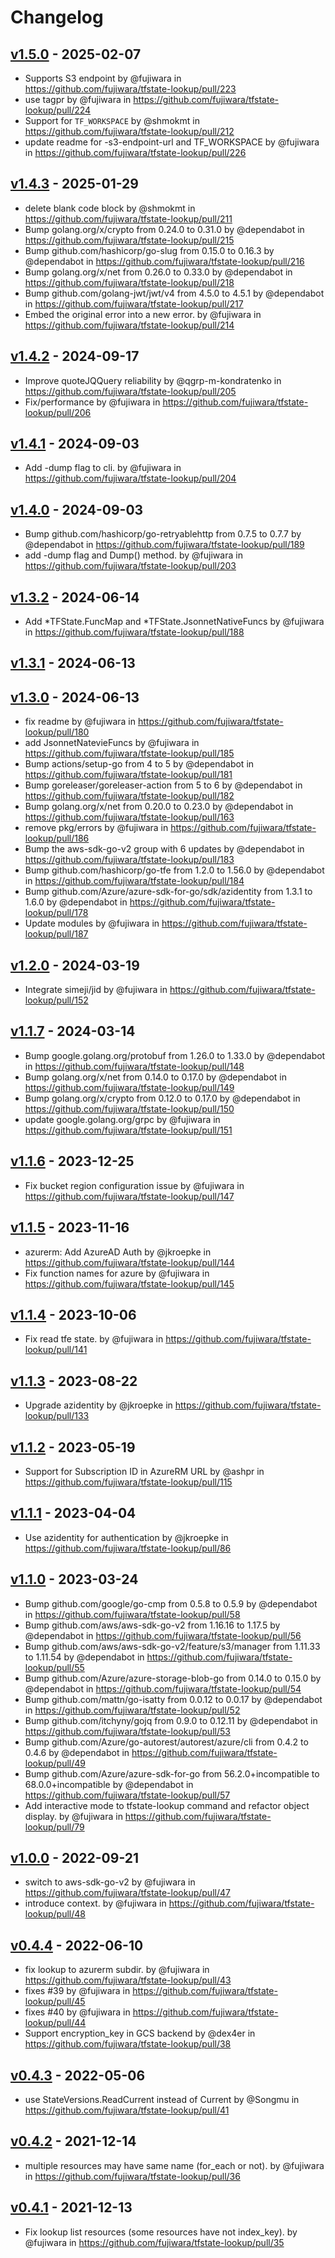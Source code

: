 # Changelog

## [v1.5.0](https://github.com/fujiwara/tfstate-lookup/compare/v1.4.3...v1.5.0) - 2025-02-07
- Supports S3 endpoint by @fujiwara in https://github.com/fujiwara/tfstate-lookup/pull/223
- use tagpr by @fujiwara in https://github.com/fujiwara/tfstate-lookup/pull/224
- Support for `TF_WORKSPACE` by @shmokmt in https://github.com/fujiwara/tfstate-lookup/pull/212
- update readme for -s3-endpoint-url and TF_WORKSPACE by @fujiwara in https://github.com/fujiwara/tfstate-lookup/pull/226

## [v1.4.3](https://github.com/fujiwara/tfstate-lookup/compare/v1.4.2...v1.4.3) - 2025-01-29
- delete blank code block by @shmokmt in https://github.com/fujiwara/tfstate-lookup/pull/211
- Bump golang.org/x/crypto from 0.24.0 to 0.31.0 by @dependabot in https://github.com/fujiwara/tfstate-lookup/pull/215
- Bump github.com/hashicorp/go-slug from 0.15.0 to 0.16.3 by @dependabot in https://github.com/fujiwara/tfstate-lookup/pull/216
- Bump golang.org/x/net from 0.26.0 to 0.33.0 by @dependabot in https://github.com/fujiwara/tfstate-lookup/pull/218
- Bump github.com/golang-jwt/jwt/v4 from 4.5.0 to 4.5.1 by @dependabot in https://github.com/fujiwara/tfstate-lookup/pull/217
- Embed the original error into a new error. by @fujiwara in https://github.com/fujiwara/tfstate-lookup/pull/214

## [v1.4.2](https://github.com/fujiwara/tfstate-lookup/compare/v1.4.1...v1.4.2) - 2024-09-17
- Improve quoteJQQuery reliability by @qgrp-m-kondratenko in https://github.com/fujiwara/tfstate-lookup/pull/205
- Fix/performance by @fujiwara in https://github.com/fujiwara/tfstate-lookup/pull/206

## [v1.4.1](https://github.com/fujiwara/tfstate-lookup/compare/v1.4.0...v1.4.1) - 2024-09-03
- Add -dump flag to cli. by @fujiwara in https://github.com/fujiwara/tfstate-lookup/pull/204

## [v1.4.0](https://github.com/fujiwara/tfstate-lookup/compare/v1.3.2...v1.4.0) - 2024-09-03
- Bump github.com/hashicorp/go-retryablehttp from 0.7.5 to 0.7.7 by @dependabot in https://github.com/fujiwara/tfstate-lookup/pull/189
- add -dump flag and Dump() method. by @fujiwara in https://github.com/fujiwara/tfstate-lookup/pull/203

## [v1.3.2](https://github.com/fujiwara/tfstate-lookup/compare/v1.3.1...v1.3.2) - 2024-06-14
- Add *TFState.FuncMap and *TFState.JsonnetNativeFuncs by @fujiwara in https://github.com/fujiwara/tfstate-lookup/pull/188

## [v1.3.1](https://github.com/fujiwara/tfstate-lookup/compare/v1.3.0...v1.3.1) - 2024-06-13

## [v1.3.0](https://github.com/fujiwara/tfstate-lookup/compare/v1.2.0...v1.3.0) - 2024-06-13
- fix readme by @fujiwara in https://github.com/fujiwara/tfstate-lookup/pull/180
- add JsonnetNatevieFuncs by @fujiwara in https://github.com/fujiwara/tfstate-lookup/pull/185
- Bump actions/setup-go from 4 to 5 by @dependabot in https://github.com/fujiwara/tfstate-lookup/pull/181
- Bump goreleaser/goreleaser-action from 5 to 6 by @dependabot in https://github.com/fujiwara/tfstate-lookup/pull/182
- Bump golang.org/x/net from 0.20.0 to 0.23.0 by @dependabot in https://github.com/fujiwara/tfstate-lookup/pull/163
- remove pkg/errors by @fujiwara in https://github.com/fujiwara/tfstate-lookup/pull/186
- Bump the aws-sdk-go-v2 group with 6 updates by @dependabot in https://github.com/fujiwara/tfstate-lookup/pull/183
- Bump github.com/hashicorp/go-tfe from 1.2.0 to 1.56.0 by @dependabot in https://github.com/fujiwara/tfstate-lookup/pull/184
- Bump github.com/Azure/azure-sdk-for-go/sdk/azidentity from 1.3.1 to 1.6.0 by @dependabot in https://github.com/fujiwara/tfstate-lookup/pull/178
- Update modules by @fujiwara in https://github.com/fujiwara/tfstate-lookup/pull/187

## [v1.2.0](https://github.com/fujiwara/tfstate-lookup/compare/v1.1.7...v1.2.0) - 2024-03-19
- Integrate simeji/jid by @fujiwara in https://github.com/fujiwara/tfstate-lookup/pull/152

## [v1.1.7](https://github.com/fujiwara/tfstate-lookup/compare/v1.1.6...v1.1.7) - 2024-03-14
- Bump google.golang.org/protobuf from 1.26.0 to 1.33.0 by @dependabot in https://github.com/fujiwara/tfstate-lookup/pull/148
- Bump golang.org/x/net from 0.14.0 to 0.17.0 by @dependabot in https://github.com/fujiwara/tfstate-lookup/pull/149
- Bump golang.org/x/crypto from 0.12.0 to 0.17.0 by @dependabot in https://github.com/fujiwara/tfstate-lookup/pull/150
- update google.golang.org/grpc by @fujiwara in https://github.com/fujiwara/tfstate-lookup/pull/151

## [v1.1.6](https://github.com/fujiwara/tfstate-lookup/compare/v1.1.5...v1.1.6) - 2023-12-25
- Fix bucket region configuration issue by @fujiwara in https://github.com/fujiwara/tfstate-lookup/pull/147

## [v1.1.5](https://github.com/fujiwara/tfstate-lookup/compare/v1.1.4...v1.1.5) - 2023-11-16
- azurerm: Add AzureAD Auth by @jkroepke in https://github.com/fujiwara/tfstate-lookup/pull/144
- Fix function names for azure by @fujiwara in https://github.com/fujiwara/tfstate-lookup/pull/145

## [v1.1.4](https://github.com/fujiwara/tfstate-lookup/compare/v1.1.3...v1.1.4) - 2023-10-06
- Fix read tfe state. by @fujiwara in https://github.com/fujiwara/tfstate-lookup/pull/141

## [v1.1.3](https://github.com/fujiwara/tfstate-lookup/compare/v1.1.2...v1.1.3) - 2023-08-22
- Upgrade azidentity by @jkroepke in https://github.com/fujiwara/tfstate-lookup/pull/133

## [v1.1.2](https://github.com/fujiwara/tfstate-lookup/compare/v1.1.1...v1.1.2) - 2023-05-19
- Support for Subscription ID in AzureRM URL by @ashpr in https://github.com/fujiwara/tfstate-lookup/pull/115

## [v1.1.1](https://github.com/fujiwara/tfstate-lookup/compare/v1.1.0...v1.1.1) - 2023-04-04
- Use azidentity for authentication by @jkroepke in https://github.com/fujiwara/tfstate-lookup/pull/86

## [v1.1.0](https://github.com/fujiwara/tfstate-lookup/compare/v1.0.0...v1.1.0) - 2023-03-24
- Bump github.com/google/go-cmp from 0.5.8 to 0.5.9 by @dependabot in https://github.com/fujiwara/tfstate-lookup/pull/58
- Bump github.com/aws/aws-sdk-go-v2 from 1.16.16 to 1.17.5 by @dependabot in https://github.com/fujiwara/tfstate-lookup/pull/56
- Bump github.com/aws/aws-sdk-go-v2/feature/s3/manager from 1.11.33 to 1.11.54 by @dependabot in https://github.com/fujiwara/tfstate-lookup/pull/55
- Bump github.com/Azure/azure-storage-blob-go from 0.14.0 to 0.15.0 by @dependabot in https://github.com/fujiwara/tfstate-lookup/pull/54
- Bump github.com/mattn/go-isatty from 0.0.12 to 0.0.17 by @dependabot in https://github.com/fujiwara/tfstate-lookup/pull/52
- Bump github.com/itchyny/gojq from 0.9.0 to 0.12.11 by @dependabot in https://github.com/fujiwara/tfstate-lookup/pull/53
- Bump github.com/Azure/go-autorest/autorest/azure/cli from 0.4.2 to 0.4.6 by @dependabot in https://github.com/fujiwara/tfstate-lookup/pull/49
- Bump github.com/Azure/azure-sdk-for-go from 56.2.0+incompatible to 68.0.0+incompatible by @dependabot in https://github.com/fujiwara/tfstate-lookup/pull/57
- Add interactive mode to tfstate-lookup command and refactor object display. by @fujiwara in https://github.com/fujiwara/tfstate-lookup/pull/79

## [v1.0.0](https://github.com/fujiwara/tfstate-lookup/compare/v0.4.4...v1.0.0) - 2022-09-21
- switch to aws-sdk-go-v2 by @fujiwara in https://github.com/fujiwara/tfstate-lookup/pull/47
- introduce context. by @fujiwara in https://github.com/fujiwara/tfstate-lookup/pull/48

## [v0.4.4](https://github.com/fujiwara/tfstate-lookup/compare/v0.4.3...v0.4.4) - 2022-06-10
- fix lookup to azurerm subdir. by @fujiwara in https://github.com/fujiwara/tfstate-lookup/pull/43
- fixes #39 by @fujiwara in https://github.com/fujiwara/tfstate-lookup/pull/45
- fixes #40 by @fujiwara in https://github.com/fujiwara/tfstate-lookup/pull/44
- Support encryption_key in GCS backend by @dex4er in https://github.com/fujiwara/tfstate-lookup/pull/38

## [v0.4.3](https://github.com/fujiwara/tfstate-lookup/compare/v0.4.2...v0.4.3) - 2022-05-06
- use StateVersions.ReadCurrent instead of Current by @Songmu in https://github.com/fujiwara/tfstate-lookup/pull/41

## [v0.4.2](https://github.com/fujiwara/tfstate-lookup/compare/v0.4.1...v0.4.2) - 2021-12-14
- multiple resources may have same name (for_each or not). by @fujiwara in https://github.com/fujiwara/tfstate-lookup/pull/36

## [v0.4.1](https://github.com/fujiwara/tfstate-lookup/compare/v0.4.0...v0.4.1) - 2021-12-13
- Fix lookup list resources (some resources have not index_key). by @fujiwara in https://github.com/fujiwara/tfstate-lookup/pull/35
